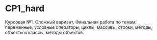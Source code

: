 # CP1_hard
Курсовая №1. Сложный вариант. Финальная работа по темам: переменные, условные операторы, циклы, массивы, строки, методы, объекты и классы, методы объектов.
